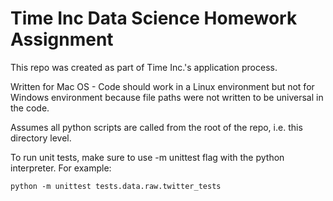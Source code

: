 # Time Inc Data Science Homework Assignment

This repo was created as part of Time Inc.'s application process.

Written for Mac OS - Code should work in a Linux environment but not for Windows environment because file paths were not written to be universal in the code.

Assumes all python scripts are called from the root of the repo, i.e. this directory level.

To run unit tests, make sure to use -m unittest flag with the python interpreter. For example:
```
python -m unittest tests.data.raw.twitter_tests
```
